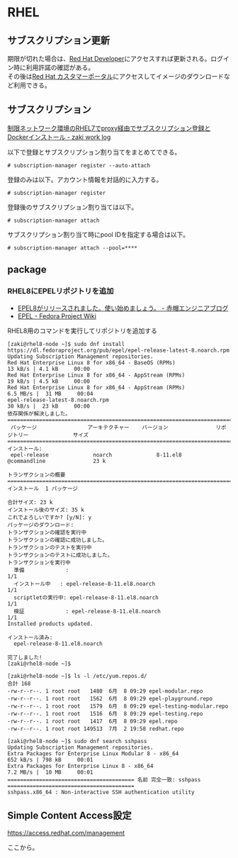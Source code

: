 # RHEL

## サブスクリプション更新

期限が切れた場合は、[Red Hat Developer](https://developers.redhat.com/)にアクセスすれば更新される。ログイン時に利用許諾の確認がある。  
その後は[Red Hat カスタマーポータル](https://access.redhat.com/)にアクセスしてイメージのダウンロードなど利用できる。

## サブスクリプション

[制限ネットワーク環境のRHEL7でproxy経由でサブスクリプション登録とDockerインストール - zaki work log](https://zaki-hmkc.hatenablog.com/entry/2020/09/05/160946)

以下で登録とサブスクリプション割り当てをまとめてできる。

```console
# subscription-manager register --auto-attach
```

登録のみは以下。アカウント情報を対話的に入力する。

```console
# subscription-manager register
```

登録後のサブスクリプション割り当ては以下。

```console
# subscription-manager attach
```

サブスクリプション割り当て時にpool IDを指定する場合は以下。

```console
# subscription-manager attach --pool=****
```

## package

### RHEL8にEPELリポジトリを追加

- [EPEL8がリリースされました。使い始めましょう。 - 赤帽エンジニアブログ](https://rheb.hatenablog.com/entry/2019/08/16/EPEL8%E3%81%8C%E3%83%AA%E3%83%AA%E3%83%BC%E3%82%B9%E3%81%95%E3%82%8C%E3%81%BE%E3%81%97%E3%81%9F%E3%80%82%E4%BD%BF%E3%81%84%E5%A7%8B%E3%82%81%E3%81%BE%E3%81%97%E3%82%87%E3%81%86%E3%80%82)
- [EPEL - Fedora Project Wiki](https://fedoraproject.org/wiki/EPEL#Quickstart)

RHEL8用のコマンドを実行してリポジトリを追加する

```console
[zaki@rhel8-node ~]$ sudo dnf install https://dl.fedoraproject.org/pub/epel/epel-release-latest-8.noarch.rpm
Updating Subscription Management repositories.
Red Hat Enterprise Linux 8 for x86_64 - BaseOS (RPMs)                    13 kB/s | 4.1 kB     00:00    
Red Hat Enterprise Linux 8 for x86_64 - AppStream (RPMs)                 19 kB/s | 4.5 kB     00:00    
Red Hat Enterprise Linux 8 for x86_64 - AppStream (RPMs)                6.5 MB/s |  31 MB     00:04    
epel-release-latest-8.noarch.rpm                                         30 kB/s |  23 kB     00:00    
依存関係が解決しました。
========================================================================================================
 パッケージ                アーキテクチャー    バージョン               リポジトリー              サイズ
========================================================================================================
インストール:
 epel-release              noarch              8-11.el8                 @commandline               23 k

トランザクションの概要
========================================================================================================
インストール  1 パッケージ

合計サイズ: 23 k
インストール後のサイズ: 35 k
これでよろしいですか? [y/N]: y
パッケージのダウンロード:
トランザクションの確認を実行中
トランザクションの確認に成功しました。
トランザクションのテストを実行中
トランザクションのテストに成功しました。
トランザクションを実行中
  準備             :                                                                                1/1 
  インストール中   : epel-release-8-11.el8.noarch                                                   1/1 
  scriptletの実行中: epel-release-8-11.el8.noarch                                                   1/1 
  検証             : epel-release-8-11.el8.noarch                                                   1/1 
Installed products updated.

インストール済み:
  epel-release-8-11.el8.noarch                                                                          

完了しました!
[zaki@rhel8-node ~]$ 
```

```console
[zaki@rhel8-node ~]$ ls -l /etc/yum.repos.d/
合計 168
-rw-r--r--. 1 root root   1480  6月  8 09:29 epel-modular.repo
-rw-r--r--. 1 root root   1562  6月  8 09:29 epel-playground.repo
-rw-r--r--. 1 root root   1579  6月  8 09:29 epel-testing-modular.repo
-rw-r--r--. 1 root root   1516  6月  8 09:29 epel-testing.repo
-rw-r--r--. 1 root root   1417  6月  8 09:29 epel.repo
-rw-r--r--. 1 root root 149513  7月  2 19:58 redhat.repo
```

```console
[zaki@rhel8-node ~]$ sudo dnf search sshpass
Updating Subscription Management repositories.
Extra Packages for Enterprise Linux Modular 8 - x86_64                  652 kB/s | 798 kB     00:01    
Extra Packages for Enterprise Linux 8 - x86_64                          7.2 MB/s |  10 MB     00:01    
======================================== 名前 完全一致: sshpass ========================================
sshpass.x86_64 : Non-interactive SSH authentication utility
```

## Simple Content Access設定

<https://access.redhat.com/management>

ここから。

